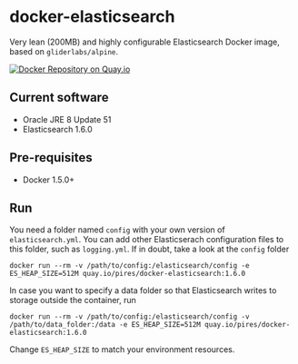 # docker-elasticsearch

Very lean (200MB) and highly configurable Elasticsearch Docker image, based on `gliderlabs/alpine`.

[![Docker Repository on Quay.io](https://quay.io/repository/pires/docker-elasticsearch/status "Docker Repository on Quay.io")](https://quay.io/repository/pires/docker-elasticsearch)

## Current software

* Oracle JRE 8 Update 51
* Elasticsearch 1.6.0

## Pre-requisites

* Docker 1.5.0+

## Run

You need a folder named `config` with your own version of `elasticsearch.yml`. You can add other Elasticserach configuration files to this folder, such as `logging.yml`. If in doubt, take a look at the `config` folder 

```
docker run --rm -v /path/to/config:/elasticsearch/config -e ES_HEAP_SIZE=512M quay.io/pires/docker-elasticsearch:1.6.0
```

In case you want to specify a data folder so that Elasticsearch writes to storage outside the container, run
```
docker run --rm -v /path/to/config:/elasticsearch/config -v /path/to/data_folder:/data -e ES_HEAP_SIZE=512M quay.io/pires/docker-elasticsearch:1.6.0
```

Change `ES_HEAP_SIZE` to match your environment resources.

